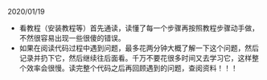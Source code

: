 2020/01/19
- 看教程（安装教程等）首先通读，读懂了每一个步骤再按照教程步骤动手做，不然很容易出现一些很傻的错误。
- 如果在阅读代码过程中遇到问题，最多花两分钟大概了解一下这个问题，然后记录并扔下它，然后继续往后面看。千万不要花很多时间又去学习它，这样整个效率会很慢。读完整个代码之后再回顾遇到的问题，查阅资料！！！